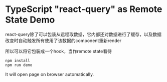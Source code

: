 TypeScript "react-query" as Remote State Demo
=================================

react-query除了可以包装从远程取数据，它内部还对数据进行了缓存，以及数据改变时自动触发所有使用了该数据的component重新render

所以可以将它包装成一个hook，当作remote state看待

```
npm install
npm run demo
```

It will open page on browser automatically.

